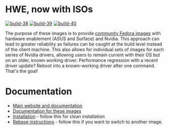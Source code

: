 # HWE, now with ISOs

[![build-38](https://github.com/ublue-os/hwe/actions/workflows/build-38.yml/badge.svg)](https://github.com/ublue-os/hwe/actions/workflows/build-38.yml) [![build-39](https://github.com/ublue-os/hwe/actions/workflows/build-39.yml/badge.svg)](https://github.com/ublue-os/hwe/actions/workflows/build-39.yml) [![build-40](https://github.com/ublue-os/hwe/actions/workflows/build-40.yml/badge.svg)](https://github.com/ublue-os/hwe/actions/workflows/build-40.yml)

The purpose of these images is to provide [community Fedora images](https://github.com/ublue-os/main) with hardware enablement (ASUS and Surface) and Nvidia. This approach can lead to greater reliability as failures can be caught at the build level instead of the client machine. This also allows for individual sets of images for each series of Nvidia drivers, allowing users to remain current with their OS but on an older, known working driver. Performance regression with a recent driver update? Reboot into a known-working driver after one command. That's the goal!

# Documentation

- [Main website and documentation](https://universal-blue.org)
- [Documentation for these images](https://universal-blue.org/images/)
- [Installation](https://universal-blue.org/installation/) - follow this for clean installation
- [Rebase instructions](https://universal-blue.org/images/) - follow this if you want to switch to another image.
